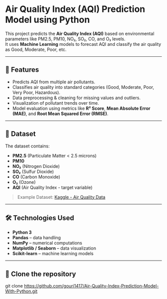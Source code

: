 # Air Quality Index (AQI) Prediction Model using Python

This project predicts the **Air Quality Index (AQI)** based on environmental parameters like PM2.5, PM10, NO₂, SO₂, CO, and O₃ levels.  
It uses **Machine Learning** models to forecast AQI and classify the air quality as Good, Moderate, Poor, etc.

---

## 📌 Features
- Predicts AQI from multiple air pollutants.
- Classifies air quality into standard categories (Good, Moderate, Poor, Very Poor, Hazardous).
- Data preprocessing & cleaning for missing values and outliers.
- Visualization of pollutant trends over time.
- Model evaluation using metrics like **R² Score**, **Mean Absolute Error (MAE)**, and **Root Mean Squared Error (RMSE)**.

---

## 📂 Dataset
The dataset contains:
- **PM2.5** (Particulate Matter < 2.5 microns)
- **PM10**
- **NO₂** (Nitrogen Dioxide)
- **SO₂** (Sulfur Dioxide)
- **CO** (Carbon Monoxide)
- **O₃** (Ozone)
- **AQI** (Air Quality Index - target variable)

> Example Dataset: [Kaggle - Air Quality Data](https://www.kaggle.com/)

---

## 🛠️ Technologies Used
- **Python 3**
- **Pandas** – data handling
- **NumPy** – numerical computations
- **Matplotlib / Seaborn** – data visualization
- **Scikit-learn** – machine learning models

---

## 🚀  **Clone the repository**

git clone https://github.com/gouri1417/Air-Quality-Index-Prediction-Model-With-Python.git
